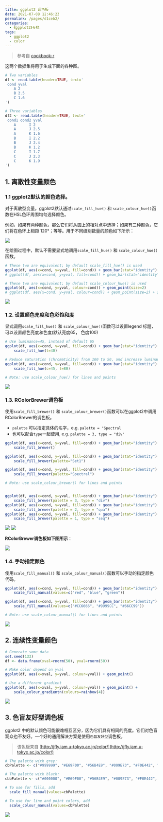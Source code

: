 ```yaml
---
title: ggplot2 调色板
date: 2021-07-08 12:46:23
permalink: /pages/d1ceb2/
categories:
  - 《ggplot2》专栏
tags:
  - ggplot2
  - color
---
```


> 参考自 [cookbook-r](http://www.cookbook-r.com/Graphs/Colors_(ggplot2)/)

这两个数据集将用于生成下面的各种图。
```R
# Two variables
df <- read.table(header=TRUE, text='
 cond yval
    A 2
    B 2.5
    C 1.6
')

# Three variables
df2 <- read.table(header=TRUE, text='
 cond1 cond2 yval
    A      I 2
    A      J 2.5
    A      K 1.6
    B      I 2.2
    B      J 2.4
    B      K 1.2
    C      I 1.7
    C      J 2.3
    C      K 1.9
')
```
## 1. 离散性变量颜色
### 1.1 ggplot2默认的颜色选择。
对于离散型变量，ggplot2默认通过`scale_fill_hue()` 和 `scale_colour_hue()`函数在HSL色环周围均匀选择颜色。

例如，如果有两种颜色，那么它们将从圆上的相对点中选择；如果有三种颜色，它们将在色环上相距 120°；等等。用于不同级别数量的颜色如下所示：

![](https://cdn.jsdelivr.net/gh/nkbaim/pics//blog/20210709085133.png)

在绘图过程中，默认不需要显式地调用`scale_fill_hue()` 和 `scale_colour_hue()`函数。
```R
# These two are equivalent; by default scale_fill_hue() is used
ggplot(df, aes(x=cond, y=yval, fill=cond)) + geom_bar(stat="identity")
# ggplot(df, aes(x=cond, y=yval, fill=cond)) + geom_bar(stat="identity") + scale_fill_hue()

# These two are equivalent; by default scale_colour_hue() is used
ggplot(df, aes(x=cond, y=yval, colour=cond)) + geom_point(size=2)
# ggplot(df, aes(x=cond, y=yval, colour=cond)) + geom_point(size=2) + scale_colour_hue()

```

![](https://cdn.jsdelivr.net/gh/nkbaim/pics//blog/20210709090525.png)

### 1.2. 设置颜色亮度和色彩饱和度
显式调用`scale_fill_hue()` 和 `scale_colour_hue()`函数可以设置legend 标题，可以设置颜色亮度和色度(默认亮度65， 色度100)

```R
# Use luminance=45, instead of default 65
ggplot(df, aes(x=cond, y=yval, fill=cond)) + geom_bar(stat="identity") +
    scale_fill_hue(l=40)

# Reduce saturation (chromaticity) from 100 to 50, and increase luminance
ggplot(df, aes(x=cond, y=yval, fill=cond)) + geom_bar(stat="identity") +
    scale_fill_hue(c=45, l=80)

# Note: use scale_colour_hue() for lines and points
```

![](https://cdn.jsdelivr.net/gh/nkbaim/pics//blog/20210709091844.png)

### 1.3. RColorBrewer调色板 
使用`scale_fill_brewer()` 和 `scale_colour_brewer()`函数可以在ggplot2中调用RColorBrewer的调色板。

- `palette` 可以指定具体的名字，e.g. `palette = "Spectral`
- 也可以配合`type`一起使用, e.g. `palette = 3, type = "div"`

```R
ggplot(df, aes(x=cond, y=yval, fill=cond)) + geom_bar(stat="identity") +
    scale_fill_brewer()

ggplot(df, aes(x=cond, y=yval, fill=cond)) + geom_bar(stat="identity") +
    scale_fill_brewer(palette="Set1")

ggplot(df, aes(x=cond, y=yval, fill=cond)) + geom_bar(stat="identity") +
    scale_fill_brewer(palette="Spectral")

# Note: use scale_colour_brewer() for lines and points


ggplot(df, aes(x=cond, y=yval, fill=cond)) + geom_bar(stat="identity") + 
	scale_fill_brewer(palette = 3, type = "div")ggplot(df, aes(x=cond, y=yval, fill=cond)) + geom_bar(stat="identity") + 
	scale_fill_brewer(palette = 2, type = "qua")ggplot(df, aes(x=cond, y=yval, fill=cond)) + geom_bar(stat="identity") + 
	scale_fill_brewer(palette = 1, type = "seq")
```

![](https://cdn.jsdelivr.net/gh/nkbaim/pics//blog/20210709092938.png)
![](https://cdn.jsdelivr.net/gh/nkbaim/pics//blog/20210709093546.png)

**RColorBrewer调色板如下图所示**：

![](https://cdn.jsdelivr.net/gh/nkbaim/pics//blog/20210709094043.png)

### 1.4. 手动指定颜色
使用`scale_fill_manual()` 和 `scale_colour_manual()`函数可以手动的指定颜色代码。

```R
ggplot(df, aes(x=cond, y=yval, fill=cond)) + geom_bar(stat="identity") + 
    scale_fill_manual(values=c("red", "blue", "green"))

ggplot(df, aes(x=cond, y=yval, fill=cond)) + geom_bar(stat="identity") + 
    scale_fill_manual(values=c("#CC6666", "#9999CC", "#66CC99"))

# Note: use scale_colour_manual() for lines and points
```

![](https://cdn.jsdelivr.net/gh/nkbaim/pics//blog/20210709094312.png)

## 2. 连续性变量颜色
```R
# Generate some data
set.seed(133)
df <- data.frame(xval=rnorm(50), yval=rnorm(50))

# Make color depend on yval
ggplot(df, aes(x=xval, y=yval, colour=yval)) + geom_point()

# Use a different gradient
ggplot(df, aes(x=xval, y=yval, colour=yval)) + geom_point() + 
    scale_colour_gradientn(colours=rainbow(4))
```

![](https://cdn.jsdelivr.net/gh/nkbaim/pics//blog/20210709094617.png)

## 3. 色盲友好型调色板
ggplot2 中的默认颜色可能很难相互区分，因为它们具有相同的亮度。它们对色盲观众也不友好。一个好的通用解决方案是使用`色盲友好型`调色板。

> 该色板来自 [http://jfly.iam.u-tokyo.ac.jp/color/](http://jfly.iam.u-tokyo.ac.jp/color/)

```R
# The palette with grey:
cbPalette <- c("#999999", "#E69F00", "#56B4E9", "#009E73", "#F0E442", "#0072B2", "#D55E00", "#CC79A7")

# The palette with black:
cbbPalette <- c("#000000", "#E69F00", "#56B4E9", "#009E73", "#F0E442", "#0072B2", "#D55E00", "#CC79A7")

# To use for fills, add
  scale_fill_manual(values=cbPalette)

# To use for line and point colors, add
  scale_colour_manual(values=cbPalette)
 ```
 
![](https://cdn.jsdelivr.net/gh/nkbaim/pics//blog/20210709094837.png)